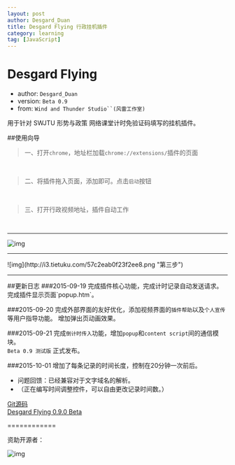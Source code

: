 ```yaml
---
layout: post
author: Desgard_Duan
title: Desgard Flying 行政挂机插件
category: learning
tag: [JavaScript]
---
```


Desgard Flying
============
+ author: `Desgard_Duan`
+ version: `Beta 0.9`
+ from: `Wind and Thunder Studio``(风雷工作室)`


用于针对 SWJTU 形势与政策 网络课堂计时免验证码填写的挂机插件。
<!-- more -->

##使用向导
> 一、打开`chrome`，地址栏加载`chrome://extensions/`插件的页面
<br />

> 二、将插件拖入页面，添加即可。点击`启动`按钮
<br />

> 三、打开行政视频地址，插件自动工作







<br />



<hr />

 ![img](http://i3.tietuku.com/b57026140d016747.png "第二步")
<br />
<hr />
 ![img](http://i3.tietuku.com/57c2eab0f23f2ee8.png "第三步")
<br />
<hr />
##更新日志
###2015-09-19
完成插件核心功能，完成计时记录自动发送请求。完成插件显示页面`popup.htm`。

###2015-09-20
完成外部界面的友好优化，添加视频界面的`插件帮助`以及`个人宣传`等用户指导功能。
增加弹出页动画效果。

###2015-09-21
完成`倒计时传入`功能，增加`popup`和`content script`间的通信模块。<br />
`Beta 0.9 测试版` 正式发布。<br />

###2015-10-01
增加了每条记录的时间长度，控制在20分钟一次前后。

+ 问题回馈：已经兼容对于文字域名的解析。
+ （正在编写时间调整控件，可以自由更改记录时间数。）

[Git源码](https://github.com/dgytdhy/desgardFlying "Git源码")
<br />
[Desgard Flying 0.9.0 Beta](http://pan.baidu.com/s/1bn5CJev "Desgard Flying 0.9.0 Beta")


============

资助开源者：

 ![img](http://image17-c.poco.cn/mypoco/myphoto/20151001/18/17823283120151001181909028.jpg "支付宝") 
